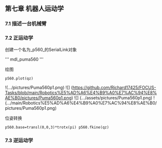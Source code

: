 ## 第七章 机器人运动学

### 7.1 描述一台机械臂

### 7.2 正运动学

创建一个名为_p560_的SerialLink对象

'''
mdl_puma560
'''

绘图

`p560.plot(qz)`

!(.../pictures/Puma560p1.png)
![] (https://github.com/Richard17425/FOCUS-Tasks/blob/main/Robotics%E5%AD%A6%E4%B9%A0%E7%AC%94%E8%AE%B0/pictures/Puma560p1.png)
![] (.../assets/pictures/Puma560p1.png)
! (.../main/Robotics%E5%AD%A6%E4%B9%A0%E7%AC%94%E8%AE%B0/pictures/Puma560p1.png)

位姿转换

`p560.base=transl(0,0,3)*trotx(pi)
p560.fkine(qz)`

### 7.3 逆运动学
